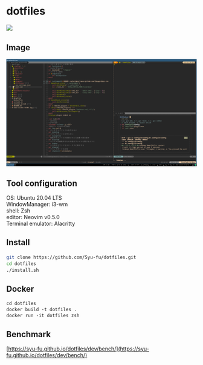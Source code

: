 # dotfiles

![](https://github.com/Syu-fu/dotfiles/workflows/benchmark/badge.svg)

## Image

![image](https://raw.githubusercontent.com/Syu-fu/dotfiles/main/doc/dotfiles-screenshot.png)

## Tool configuration
OS: Ubuntu 20.04 LTS  
WindowManager: i3-wm  
shell: Zsh  
editor: Neovim v0.5.0  
Terminal emulator: Alacritty

## Install

``` bash
git clone https://github.com/Syu-fu/dotfiles.git
cd dotfiles
./install.sh
```

## Docker
```
cd dotfiles
docker build -t dotfiles .
docker run -it dotfiles zsh
```

## Benchmark

[https://syu-fu.github.io/dotfiles/dev/bench/](https://syu-fu.github.io/dotfiles/dev/bench/)

